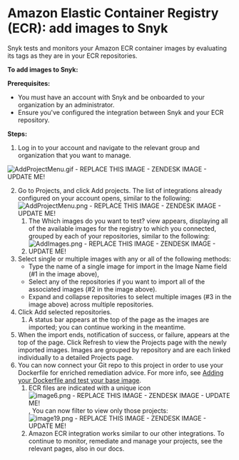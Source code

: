 # Amazon Elastic Container Registry \(ECR\): add images to Snyk

Snyk tests and monitors your Amazon ECR container images by evaluating its tags as they are in your ECR repositories.

**To add images to Snyk:**

**Prerequisites:**

* You must have an account with Snyk and be onboarded to your organization by an administrator.
* Ensure you've configured the integration between Snyk and your ECR repository.

**Steps:**

1. Log in to your account and navigate to the relevant group and organization that you want to manage.

![AddProjectMenu.gif - REPLACE THIS IMAGE - ZENDESK IMAGE - UPDATE ME!](https://support.snyk.io/hc/article_attachments/360007147318/uuid-da316a4a-c823-cf03-f37f-5305446dc970-en.gif)

2. Go to Projects, and click Add projects. The list of integrations already configured on your account opens, similar to the following: ![AddProjectMenu.png - REPLACE THIS IMAGE - ZENDESK IMAGE - UPDATE ME!](https://support.snyk.io/hc/article_attachments/360007066017/uuid-dd01aab7-482f-0fc2-01de-c2427a14a0e0-en.png)
   1. The Which images do you want to test? view appears, displaying all of the available images for the registry to which you connected, grouped by each of your repositories, similar to the following:
   2. ![AddImages.png - REPLACE THIS IMAGE - ZENDESK IMAGE - UPDATE ME!](https://support.snyk.io/hc/article_attachments/360007147338/uuid-bd9cf629-f5fb-b28b-1fc1-40df2367a7f9-en.png)
3. Select single or multiple images with any or all of the following methods:
   * Type the name of a single image for import in the Image Name field \(\#1 in the image above\),
   * Select any of the repositories if you want to import all of the associated images \(\#2 in the image above\).
   * Expand and collapse repositories to select multiple images \(\#3 in the image above\) across multiple repositories.
4. Click Add selected repositories. 
   1. A status bar appears at the top of the page as the images are imported; you can continue working in the meantime. 
5. When the import ends, notification of success, or failure, appears at the top of the page. Click Refresh to view the Projects page with the newly imported images. Images are grouped by repository and are each linked individually to a detailed Projects page.
6. You can now connect your Git repo to this project in order to use your Dockerfile for enriched remediation advice. For more info, see [Adding your Dockerfile and test your base image](https://support.snyk.io/hc/articles/360003916218#UUID-9ab347a6-8af0-ef6c-5ebd-cec21fbfab29). 
   1. ECR files are indicated with a unique icon![image6.png - REPLACE THIS IMAGE - ZENDESK IMAGE - UPDATE ME!](https://support.snyk.io/hc/article_attachments/360007147358/uuid-31aa2b29-8686-5389-b5fc-1d3bd1176f9c-en.png), You can now filter to view only those projects: ![image19.png - REPLACE THIS IMAGE - ZENDESK IMAGE - UPDATE ME!](https://support.snyk.io/hc/article_attachments/360007066037/uuid-439e3f37-6e4f-0ffa-0c3c-63c56b45ba5a-en.png)
   2. Amazon ECR integration works similar to our other integrations. To continue to monitor, remediate and manage your projects, see the relevant pages, also in our docs.

